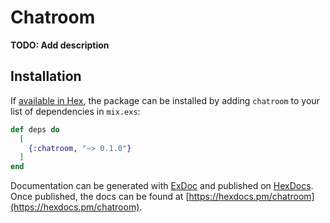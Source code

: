 # Chatroom

**TODO: Add description**

## Installation

If [available in Hex](https://hex.pm/docs/publish), the package can be installed
by adding `chatroom` to your list of dependencies in `mix.exs`:

```elixir
def deps do
  [
    {:chatroom, "~> 0.1.0"}
  ]
end
```

Documentation can be generated with [ExDoc](https://github.com/elixir-lang/ex_doc)
and published on [HexDocs](https://hexdocs.pm). Once published, the docs can
be found at [https://hexdocs.pm/chatroom](https://hexdocs.pm/chatroom).


